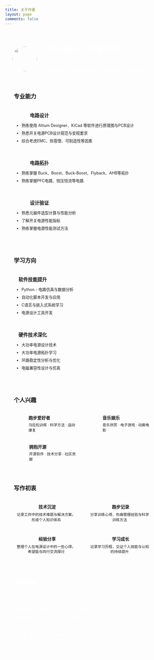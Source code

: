 ```yaml
---
title: 关于作者
layout: page
comments: false
---
```


<style>
/* 强制隐藏面包屑、目录和AI摘要 */
.article.banner.top,
.post-ai,
.toc,
.wl-reaction,
.table-of-contents {
  display: none !important;
}

[data-theme="light"] {
  --primary-color: #A8B8E0;
  --primary-light: #B8C8F0;
  --primary-dark: #7A95D6;
  --bg-color: #fefefe;
  --card-bg: #f9fafb;
  --text-color: #374151;
  --text-light: #6b7280;
  --border-color: #e5e7eb;
  --shadow: 0 2px 8px rgba(0,0,0,0.05);
}

[data-theme="dark"] {
  --primary-color: #6B8CD8;
  --primary-light: #8BA6F0;
  --primary-dark: #5A7BC7;
  --bg-color: #1f2937;
  --card-bg: #374151;
  --text-color: #f3f4f6;
  --text-light: #d1d5db;
  --border-color: #4b5563;
  --shadow: 0 2px 8px rgba(0,0,0,0.15);
}

.about-page {
  max-width: 900px;
  margin: 0 auto;
  padding: 15px;
  font-family: "LXGW WenKai Screen";
  line-height: 1.5;
  color: var(--text-color);
  background-color: var(--bg-color);
  transition: all 0.3s ease;
  position: relative;
}

/* 个人简介卡片 */
.profile-card {
  display: flex;
  align-items: center;
  background: linear-gradient(135deg, var(--primary-light) 0%, var(--primary-color) 100%);
  color: white;
  padding: 20px;
  border-radius: 10px;
  margin-bottom: 20px;
  box-shadow: var(--shadow);
  margin-top: 40px;
}

.avatar-container {
  margin-right: 20px;
}

.avatar {
  width: 80px;
  height: 80px;
  border-radius: 50%;
  border: 3px solid rgba(255,255,255,0.3);
  object-fit: cover;
}

.profile-content h1 {
  margin: 0 0 8px 0;
  font-size: 1.4em;
  font-weight: 600;
}

.subtitle {
  margin: 0 0 12px 0;
  opacity: 0.9;
  font-size: 1em;
}

.expertise-tags {
  display: flex;
  flex-wrap: wrap;
  gap: 6px;
}

.tag {
  background: rgba(255,255,255,0.25);
  padding: 4px 10px;
  border-radius: 14px;
  font-size: 0.85em;
  backdrop-filter: blur(5px);
  display: flex;
  align-items: center;
  gap: 5px;
}

/* 通用区块样式 */
.section {
  background: var(--card-bg);
  padding: 20px;
  border-radius: 8px;
  box-shadow: var(--shadow);
  margin-bottom: 20px;
  border: 1px solid var(--border-color);
  transition: all 0.3s ease;
}

.section h2 {
  margin-top: 0;
  margin-bottom: 15px;
  color: var(--text-color);
  font-size: 1.3em;
  border-bottom: 1px solid var(--border-color);
  padding-bottom: 8px;
  display: flex;
  align-items: center;
  gap: 8px;
}

/* 技能网格 */
.skills-grid {
  display: grid;
  grid-template-columns: repeat(auto-fit, minmax(260px, 1fr));
  gap: 15px;
}

.skill-card {
  background: var(--bg-color);
  padding: 15px;
  border-radius: 6px;
  border-left: 3px solid var(--primary-color);
  transition: all 0.3s ease;
}

.skill-header {
  display: flex;
  align-items: center;
  margin-bottom: 12px;
}

.skill-icon {
  font-size: 1.5em;
  margin-right: 10px;
  width: 35px;
  text-align: center;
  color: var(--primary-color);
}

.skill-card h3 {
  margin: 0;
  color: var(--text-color);
  font-size: 1.1em;
}

.skill-card ul {
  margin: 0;
  padding-left: 18px;
}

.skill-card li {
  margin-bottom: 6px;
  color: var(--text-light);
  font-size: 0.9em;
}

/* 学习方向 */
.learning-grid {
  display: grid;
  grid-template-columns: repeat(auto-fit, minmax(280px, 1fr));
  gap: 15px;
}

.learning-card {
  background: var(--bg-color);
  padding: 15px;
  border: 1px solid var(--primary-light);
  border-radius: 6px;
  transition: all 0.3s ease;
}

.learning-card h3 {
  margin-top: 0;
  margin-bottom: 12px;
  color: var(--text-color);
  font-size: 1.1em;
  display: flex;
  align-items: center;
  gap: 8px;
}

.learning-card ul {
  margin: 0;
  padding-left: 18px;
}

.learning-card li {
  margin-bottom: 6px;
  color: var(--text-light);
  font-size: 0.9em;
}

/* 兴趣网格 */
.interests-grid {
  display: grid;
  grid-template-columns: repeat(auto-fit, minmax(220px, 1fr));
  gap: 12px;
}

.interest-item {
  display: flex;
  align-items: center;
  background: var(--bg-color);
  padding: 12px;
  border-radius: 6px;
  transition: all 0.3s ease;
}

.interest-icon {
  font-size: 1.5em;
  margin-right: 12px;
  width: 35px;
  text-align: center;
  color: var(--primary-color);
}

.interest-content h4 {
  margin: 0 0 4px 0;
  color: var(--text-color);
  font-size: 1em;
}

.interest-content p {
  margin: 0;
  color: var(--text-light);
  font-size: 0.85em;
}

/* 目的网格 */
.purpose-grid {
  display: grid;
  grid-template-columns: repeat(auto-fit, minmax(180px, 1fr));
  gap: 12px;
}

.purpose-card {
  background: var(--bg-color);
  padding: 15px;
  border-radius: 6px;
  text-align: center;
  transition: all 0.3s ease;
}

.purpose-card h4 {
  margin: 0 0 8px 0;
  color: var(--text-color);
  font-size: 1em;
  display: flex;
  align-items: center;
  justify-content: center;
  gap: 6px;
}

.purpose-card p {
  margin: 0;
  color: var(--text-light);
  font-size: 0.85em;
  line-height: 1.4;
}

/* 联系区块 */
.contact-section {
  background: linear-gradient(135deg, var(--primary-light) 0%, var(--primary-color) 100%);
  color: white;
  text-align: center;
}

.contact-section h2 {
  color: white;
  border-bottom-color: rgba(255,255,255,0.3);
}

.contact-intro {
  margin-bottom: 15px;
  opacity: 0.9;
  font-size: 0.95em;
}

.contact-info {
  background: rgba(255,255,255,0.15);
  padding: 12px;
  border-radius: 6px;
  margin-bottom: 15px;
  text-align: left;
  font-size: 0.9em;
}

.contact-info p {
  margin: 0 0 8px 0;
}

.contact-info p:last-child {
  margin-bottom: 0;
}

.contact-buttons {
  display: flex;
  justify-content: center;
  gap: 12px;
  flex-wrap: wrap;
}

.contact-btn {
  display: inline-flex;
  align-items: center;
  gap: 6px;
  padding: 8px 16px;
  background: rgba(255,255,255,0.25);
  color: white;
  text-decoration: none;
  border-radius: 20px;
  transition: all 0.3s ease;
  backdrop-filter: blur(5px);
  border: 1px solid rgba(255,255,255,0.3);
  font-size: 0.9em;
}

.contact-btn:hover {
  background: rgba(255,255,255,0.35);
  transform: translateY(-1px);
}

/* 响应式设计 */
@media (max-width: 768px) {
  .about-page {
    padding: 10px;
  }
  
  .profile-card {
    flex-direction: column;
    text-align: center;
    padding: 15px;
    margin-top: 30px;
  }
  
  .avatar-container {
    margin-right: 0;
    margin-bottom: 12px;
  }
  
  .skills-grid,
  .learning-grid,
  .interests-grid,
  .purpose-grid {
    grid-template-columns: 1fr;
  }
  
  .contact-buttons {
    flex-direction: column;
    align-items: center;
  }
  
  .contact-btn {
    width: 180px;
    justify-content: center;
  }
}

@media (max-width: 480px) {
  .profile-content h1 {
    font-size: 1.2em;
  }
  
  .section {
    padding: 15px 12px;
  }
  
  .interest-item {
    flex-direction: column;
    text-align: center;
  }
  
  .interest-icon {
    margin-right: 0;
    margin-bottom: 8px;
  }
}

/* 平滑过渡效果 */
* {
  transition: background-color 0.3s ease, color 0.3s ease, border-color 0.3s ease, box-shadow 0.3s ease;
}
</style>

<!-- 个人简介 -->
<div class="profile-card">
<div class="avatar-container">
    <img src="https://u.sam7.top/iX3aHW" alt="作者头像" class="avatar" onerror="this.style.display='none'">
</div>
<div class="profile-content">
    <h1><i class="fas fa-bolt"></i> 开关电源设计 · 五年搬砖经验</h1>
    <p class="subtitle">擅长140W及以下功率的开关电源设计与优化</p>
    <div class="expertise-tags">
    <span class="tag"><i class="fas fa-plug"></i> 电源适配器</span>
    <span class="tag"><i class="fas fa-mobile-screen-button"></i> 快充充电器</span>
    <span class="tag"><i class="fas fa-plug-circle-bolt"></i> 车载充电器</span>
    <span class="tag"><i class="fas fa-tachometer-alt"></i> 仪表电源</span>
    </div>
</div>
</div>

<!-- 专业技能 -->
<div class="section">
<h2><i class="fas fa-tools"></i> 专业能力</h2>
<div class="skills-grid">
    <div class="skill-card">
    <div class="skill-header">
        <span class="skill-icon"><i class="fas fa-microchip"></i></span>
        <h3>电路设计</h3>
    </div>
    <ul>
        <li>熟练使用 Altium Designer、KiCad 等软件进行原理图与PCB设计</li>
        <li>熟悉开关电源PCB设计规范与安规要求</li>
        <li>综合考虑EMC、热管理、可制造性等因素</li>
    </ul>
    </div>
    <div class="skill-card">
    <div class="skill-header">
        <span class="skill-icon"><i class="fas fa-project-diagram"></i></span>
        <h3>电路拓扑</h3>
    </div>
    <ul>
        <li>熟练掌握 Buck、Boost、Buck-Boost、Flyback、AHB等拓扑</li>
        <li>熟练掌握PFC电路、恒压恒流等电路</li>
    </ul>
    </div>
    <div class="skill-card">
    <div class="skill-header">
        <span class="skill-icon"><i class="fas fa-search"></i></span>
        <h3>设计验证</h3>
    </div>
    <ul>
        <li>熟悉元器件选型计算与性能分析</li>
        <li>了解开关电源性能指标</li>
        <li>熟练掌握电源性能测试方法</li>
    </ul>
    </div>
</div>
</div>

<!-- 学习规划 -->
<div class="section">
<h2><i class="fas fa-rocket"></i> 学习方向</h2>
<div class="learning-grid">
    <div class="learning-card">
    <h3><i class="fas fa-code"></i> 软件技能提升</h3>
    <ul>
        <li>Python - 电路仿真与数据分析</li>
        <li>自动化脚本开发与应用</li>
        <li>C语言与嵌入式系统学习</li>
        <li>电源设计工具开发</li>
    </ul>
    </div>
    <div class="learning-card">
    <h3><i class="fas fa-microchip"></i> 硬件技术深化</h3>
    <ul>
        <li>大功率电源设计技术</li>
        <li>大功率电源拓扑学习</li>
        <li>环路稳定性分析与优化</li>
        <li>电磁兼容性设计与仿真</li>
    </ul>
    </div>
</div>
</div>

<!-- 个人兴趣 -->
<div class="section">
<h2><i class="fas fa-heart"></i> 个人兴趣</h2>
<div class="interests-grid">
    <div class="interest-item">
    <span class="interest-icon"><i class="fas fa-running"></i></span>
    <div class="interest-content">
        <h4>跑步爱好者</h4>
        <p>马拉松训练 · 科学方法 · 运动康复</p>
    </div>
    </div>
    <div class="interest-item">
    <span class="interest-icon"><i class="fas fa-music"></i></span>
    <div class="interest-content">
        <h4>音乐娱乐</h4>
        <p>音乐欣赏 · 电子游戏 · 动画电影</p>
    </div>
    </div>
    <div class="interest-item">
    <span class="interest-icon"><i class="fab fa-creative-commons"></i></span>
    <div class="interest-content">
        <h4>拥抱开源</h4>
        <p>开源软件 · 技术分享 · 社区贡献</p>
    </div>
    </div>
</div>
</div>

<!-- 建站目的 -->
<div class="section">
<h2><i class="fas fa-star"></i> 写作初衷</h2>
<div class="purpose-grid">
    <div class="purpose-card">
    <h4><i class="fas fa-book"></i> 技术沉淀</h4>
    <p>记录工作中的技术难题与解决方案，形成个人知识体系</p>
    </div>
    <div class="purpose-card">
    <h4><i class="fas fa-running"></i> 跑步记录</h4>
    <p>分享训练心得、伤痛管理经验与科学训练方法</p>
    </div>
    <div class="purpose-card">
    <h4><i class="fas fa-share-alt"></i> 经验分享</h4>
    <p>整理个人在电源设计中的一些心得，希望能与同行交流探讨</p>
    </div>
    <div class="purpose-card">
    <h4><i class="fas fa-graduation-cap"></i> 学习成长</h4>
    <p>记录学习历程，见证个人技能与认知的持续提升</p>
    </div>
</div>
</div>

<!-- 联系方式 -->
<div class="section contact-section">
<h2><i class="fa-solid fa-phone-volume"></i> 交流联系</h2>
<p class="contact-intro">如果您对电源设计、技术分享或跑步相关有兴趣，欢迎与我交流探讨！</p>
<div class="contact-info">
    <p><strong>擅长领域：</strong>开关电源设计 · PCB设计 · 电源测试</p>
    <p><strong>学习方向：</strong>大功率电源拓扑 · 电源仿真 · Python</p>
</div>
<div class="contact-buttons">
    <a href="mailto:2690640537@qq.com" class="contact-btn"><i class="fas fa-envelope"></i> 邮箱</a>
    <a href="https://github.com/sam7xx" class="contact-btn"><i class="fab fa-github"></i> GitHub</a>
    <a href="/messages" class="contact-btn"><i class="fas fa-comments"></i> 留言</a>
    <a href="/" class="contact-btn"><i class="fas fa-home"></i> 首页</a>
    <a href="/archives" class="contact-btn"><i class="fas fa-archive"></i> 归档</a>
    <a href="/categories" class="contact-btn"><i class="fa-solid fa-list"></i> 分类</a>
    <a href="/tags" class="contact-btn"><i class="fas fa-tag"></i> 标签 </a>
    <a href="/atom.xml" class="contact-btn"><i class="fas fa-rss"></i> RSS </a>
    <a href="/links" class="contact-btn"><i class="fas fa-link"></i> 友链 </a>
</div>
</div>
